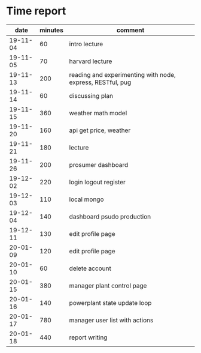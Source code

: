 # Time report

|date|minutes|comment|
|----|-------|-------|
|19-11-04|60|intro lecture|
|19-11-05|70|harvard lecture|
|19-11-13|200|reading and experimenting with node, express, RESTful, pug|
|19-11-14|60|discussing plan|
|19-11-15|360|weather math model|
|19-11-20|160|api get price, weather|
|19-11-21|180|lecture|
|19-11-26|200|prosumer dashboard|
|19-12-02|220|login logout register|
|19-12-03|110|local mongo|
|19-12-04|140|dashboard psudo production|
|19-12-11|130|edit profile page|
|20-01-09|120|edit profile page|
|20-01-10|60|delete account|
|20-01-15|380|manager plant control page|
|20-01-16|140|powerplant state update loop|
|20-01-17|780|manager user list with actions|
|20-01-18|440|report writing|


